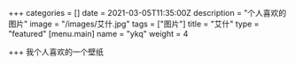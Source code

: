 +++
categories = []
date = 2021-03-05T11:35:00Z
description = "个人喜欢的图片"
image = "/images/艾什.jpg"
tags = ["图片"]
title = "艾什"
type = "featured"
[menu.main]
name = "ykq"
weight = 4

+++
我个人喜欢的一个壁纸